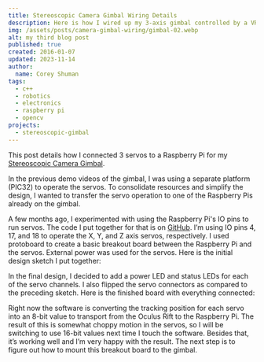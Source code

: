 ```yaml
---
title: Stereoscopic Camera Gimbal Wiring Details
description: Here is how I wired up my 3-axis gimbal controlled by a VR headset.
img: /assets/posts/camera-gimbal-wiring/gimbal-02.webp
alt: my third blog post
published: true
created: 2016-01-07
updated: 2023-11-14
author: 
  name: Corey Shuman
tags: 
  - c++
  - robotics
  - electronics
  - raspberry pi
  - opencv
projects:
  - stereoscopic-gimbal
---
```


This post details how I connected 3 servos to a Raspberry Pi for my [Stereoscopic Camera Gimbal](./post/camera-gimbal-demo).

In the previous demo videos of the gimbal, I was using a separate platform (PIC32) to operate the servos. To consolidate resources and simplify the design, I wanted to transfer the servo operation to one of the Raspberry Pis already on the gimbal.

A few months ago, I experimented with using the Raspberry Pi's IO pins to run servos. The code I put together for that is on [GitHub](https://github.com/coreyshuman/stereo_raspi). I’m using IO pins 4, 17, and 18 to operate the X, Y, and Z axis servos, respectively. I used protoboard to create a basic breakout board between the Raspberry Pi and the servos. External power was used for the servos. Here is the initial design sketch I put together:

<position justify="center">
  <progressive-image src="/assets/posts/camera-gimbal-wiring/gimbal-01.webp" alt="a protoboard with drawing over it showing how power and data pins will connext to 3 servos" size="large" >
  </progressive-image>
</position>

In the final design, I decided to add a power LED and status LEDs for each of the servo channels. I also flipped the servo connectors as compared to the preceding sketch. Here is the finished board with everything connected:

<position justify="center">
  <progressive-image src="/assets/posts/camera-gimbal-wiring/gimbal-02.webp" alt="a protoboard with soldered headers for a raspberry pi, 3 servos, and power" size="large" >
  </progressive-image>
</position>

Right now the software is converting the tracking position for each servo into an 8-bit value to transport from the Oculus Rift to the Raspberry Pi. The result of this is somewhat choppy motion in the servos, so I will be switching to use 16-bit values next time I touch the software. Besides that, it’s working well and I’m very happy with the result. The next step is to figure out how to mount this breakout board to the gimbal.
